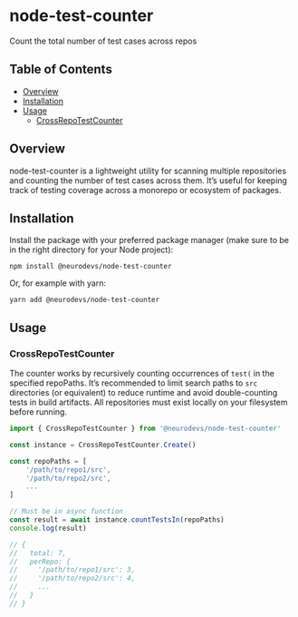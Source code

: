 # node-test-counter
Count the total number of test cases across repos

## Table of Contents
- [Overview](#overview)
- [Installation](#installation)
- [Usage](#usage)
  - [CrossRepoTestCounter](#crossrepotestcounter)

## Overview

node-test-counter is a lightweight utility for scanning multiple repositories and counting the number of test cases across them. It’s useful for keeping track of testing coverage across a monorepo or ecosystem of packages.

## Installation

Install the package with your preferred package manager (make sure to be in the right directory for your Node project):

`npm install @neurodevs/node-test-counter` 

Or, for example with yarn:

`yarn add @neurodevs/node-test-counter`

## Usage

### CrossRepoTestCounter

The counter works by recursively counting occurrences of `test(` in the specified repoPaths. It’s recommended to limit search paths to `src` directories (or equivalent) to reduce runtime and avoid double-counting tests in build artifacts. All repositories must exist locally on your filesystem before running.

```typescript
import { CrossRepoTestCounter } from '@neurodevs/node-test-counter'

const instance = CrossRepoTestCounter.Create()

const repoPaths = [
    '/path/to/repo1/src',
    '/path/to/repo2/src',
    ...
]

// Must be in async function
const result = await instance.countTestsIn(repoPaths)
console.log(result)

// {
//   total: 7,
//   perRepo: {
//     '/path/to/repo1/src': 3,
//     '/path/to/repo2/src': 4,
//     ...
//   }
// }
```

